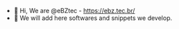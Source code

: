- 👋 Hi, We are @eBZtec - https://ebz.tec.br/
- 💞️ We will add here softwares and snippets we develop.

<!---
eBZtec/eBZtec is a ✨ special ✨ repository because its `README.md` (this file) appears on your GitHub profile.
You can click the Preview link to take a look at your changes.
--->
